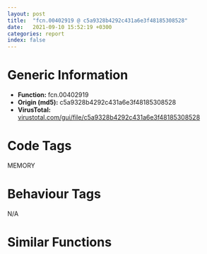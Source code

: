 ```yaml
---
layout: post
title:  "fcn.00402919 @ c5a9328b4292c431a6e3f48185308528"
date:   2021-09-10 15:52:19 +0300
categories: report
index: false
---
```


# Generic Information
- **Function:** fcn.00402919
- **Origin (md5):** c5a9328b4292c431a6e3f48185308528
- **VirusTotal:** [virustotal.com/gui/file/c5a9328b4292c431a6e3f48185308528][virustotal_ref]

# Code Tags
<span class="tag" id="MEMORY">MEMORY</span>


# Behaviour Tags
<span class="bhv-tag" id="na">N/A</span>

# Similar Functions
<script type="text/javascript" src="https://www.gstatic.com/charts/loader.js"></script>
<script type="text/javascript">

    google.charts.load('current', {'packages':['corechart']});
    google.charts.setOnLoadCallback(drawChart);

    function drawChart() {
    var data = new google.visualization.DataTable();
        data.addColumn('number', 'X');
        data.addColumn('number', 'Y');
        data.addColumn({type: 'string', role: 'tooltip', 'p': {'html': true}});
        data.addColumn({'type': 'string', 'role': 'style'});
        
        data.addRows([
    [59.78225326538086, -68.54305267333984, '<b><a href="/report/fcn.00402919@c5a9328b4292c431a6e3f48185308528">fcn.00402919</a><br>@c5a9328b4292c431a6e3f48185308528</b><br>', 'point { fill-color: #e0440e; }'],
[44.7123908996582, -58.49998474121094, '<b><a href="/report/fcn.004023aa@90aa43862e75a7f78f2655241632f0e5">fcn.004023aa</a><br>@90aa43862e75a7f78f2655241632f0e5</b><br>', 'null'],
[95.57697296142578, -42.77241516113281, '<b><a href="/report/fcn.00407b2b@7dd153bad1771b9e8d5266a341ebf949">fcn.00407b2b</a><br>@7dd153bad1771b9e8d5266a341ebf949</b><br>', 'null'],
[117.0495834350586, -70.56844329833984, '<b><a href="/report/fcn.004013c0@562bf33eb57e8c08a86e538e69918c30">fcn.004013c0</a><br>@562bf33eb57e8c08a86e538e69918c30</b><br>', 'null'],
[123.28470611572266, -25.088144302368164, '<b><a href="/report/fcn.00523c15@da37d90419c1292c0f16cbfd1f66402d">fcn.00523c15</a><br>@da37d90419c1292c0f16cbfd1f66402d</b><br>', 'null'],
[113.47601318359375, -45.53355407714844, '<b><a href="/report/fcn.00405da2@ea9c1e2eeb951a8e6185c6674c228f98">fcn.00405da2</a><br>@ea9c1e2eeb951a8e6185c6674c228f98</b><br>', 'null'],
[95.87459564208984, -79.41188049316406, '<b><a href="/report/fcn.00401def@dd7278b699f8b751b4e28f3abe51fa08">fcn.00401def</a><br>@dd7278b699f8b751b4e28f3abe51fa08</b><br>', 'null'],
[136.96620178222656, -45.05626678466797, '<b><a href="/report/fcn.0054ec2d@9a2108de6665bf53e42d7cbbbe5a0866">fcn.0054ec2d</a><br>@9a2108de6665bf53e42d7cbbbe5a0866</b><br>', 'null'],
[135.73583984375, -68.8207778930664, '<b><a href="/report/fcn.00405d1e@1c48774da6a3dd4bf3ea41716a332c61">fcn.00405d1e</a><br>@1c48774da6a3dd4bf3ea41716a332c61</b><br>', 'null'],
[62.8983154296875, -45.576663970947266, '<b><a href="/report/fcn.006db003@4b0f64217d092c5f535224282602e937">fcn.006db003</a><br>@4b0f64217d092c5f535224282602e937</b><br>', 'null'],
[112.20632934570312, -90.9832534790039, '<b><a href="/report/fcn.00402162@db863ed6a700d7bfd018a178d481bd23">fcn.00402162</a><br>@db863ed6a700d7bfd018a178d481bd23</b><br>', 'null'],

        ]);

    var options = {
        title: 'Similarity Plot',
        legend: 'none',
        colors: ['#dedbd9', '#e6693e', '#ec8f6e', '#f3b49f', '#f6c7b6'],
        tooltip: {isHtml: true, trigger: 'both'},
        explorer: {
        actions: ["dragToZoom", "rightClickToReset"],
        },
        chartArea: {
        width: '80%',
        height: '80%'
        },
        width: '100%',
        height: '100%'
    };

    var chart = new google.visualization.ScatterChart(document.getElementById('chart_div'));

    chart.draw(data, options);
    }
    
</script>


<div id="chart_div" style="width: 100%px; height: 100%;"></div>

# Disassembled Code
{% highlight nasm %}

push ebp
mov ebp, esp
sub esp, 0x9c
mov eax, dword[ebp-0x24]
sub eax, dword[ebp-0x64]
add eax, 0x14e
mov dword[ebp-4], eax
mov eax, dword[ebp-0x4c]
add eax, 0x28d
sub eax, dword[ebp-0x38]
sub eax, dword[ebp-0x10]
mov dword[ebp-0x28], eax
mov eax, dword[ebp-0x40]
sub eax, 0x36e
mov dword[ebp-0x20], eax
mov eax, 0x1da
sub eax, dword[ebp-0x58]
sub eax, 0x3c9
mov dword[ebp-8], eax
cmp dword[ebp-0x50], 0x392
jne 0x40297b
cmp dword[ebp-0x1c], 0
jbe 0x40297b
cmp dword[ebp-0x34], 0x1a7
jae 0x40297b
mov dword[ebp-0x2c], 0xfffffb6c
cmp dword[ebp-0x78], 0
jb 0x40298a
cmp dword[ebp-0x2c], 0xd0
jne 0x402996
mov eax, dword[ebp-0x50]
sub eax, dword[ebp-0x20]
add eax, dword[ebp-0x1c]
mov dword[ebp-0xc], eax
cmp dword[ebp-0x14], 0x3a2
jae 0x4029ae
cmp dword[ebp-4], 0
jb 0x4029b5
cmp dword[ebp-0x28], 0x148
je 0x4029b5
mov dword[ebp-0x38], 0x87f
mov dword[ebp-0x14], 0xffffff7a
mov eax, dword[ebp-0x14]
sub eax, 0x91
sub eax, dword[ebp-0x40]
mov dword[ebp-0x30], eax
mov eax, dword[ebp-0x30]
mov ecx, dword[ebp-0x5c]
lea eax, [ecx+eax+0xa5]
mov dword[ebp-0x24], eax
mov eax, dword[ebp-0x44]
mov ecx, dword[ebp-0x80]
lea eax, [ecx+eax+0x15b]
mov dword[ebp-0x60], eax
mov eax, 0x24e
sub eax, dword[ebp-0x5c]
sub eax, 0x239
mov dword[ebp-0x18], eax
mov eax, dword[ebp-0x18]
cmp eax, dword[ebp-0x4c]
jne 0x402a14
cmp dword[ebp-0x48], 0x2f7
jne 0x402a14
mov eax, dword[ebp-0x38]
add eax, 0x3e
mov dword[ebp-0x18], eax
mov eax, dword[ebp-0x58]
cmp eax, dword[ebp-0x6c]
ja 0x402a2d
cmp dword[ebp-0x48], 0x383
jb 0x402a3b
mov eax, dword[ebp-0x64]
cmp eax, dword[ebp-0x40]
jne 0x402a3b
mov eax, dword[ebp-0xc]
sub eax, dword[ebp-0x58]
sub eax, 0x2fc
mov dword[ebp-0x10], eax
cmp dword[ebp-0x10], 0x9d
jae 0x402a4c
mov eax, dword[ebp-0x14]
cmp eax, dword[ebp-0x30]
jb 0x402a53
mov dword[ebp-0x2c], 0x40f
mov eax, dword[ebp-0x1c]
sub eax, dword[ebp-0x18]
sub eax, dword[ebp-0x54]
mov dword[ebp-0x20], eax
mov eax, dword[ebp-0x2c]
add eax, 0xbd
sub eax, dword[ebp-0x1c]
sub eax, dword[ebp-0x50]
mov dword[ebp-0x30], eax
mov eax, dword[ebp-0x38]
sub eax, dword[ebp-0x20]
sub eax, 0x161
mov dword[ebp-0x10], eax
mov eax, 0x387
sub eax, dword[ebp-0x3c]
sub eax, dword[ebp-0x18]
mov dword[ebp-0x78], eax
mov eax, dword[ebp-0x54]
mov ecx, dword[ebp-0x18]
lea eax, [ecx+eax+0x1f2]
add eax, dword[ebp-0x34]
mov dword[ebp-0x14], eax
mov eax, dword[ebp-0x60]
sub eax, dword[ebp-0x10]
sub eax, dword[ebp-0x28]
mov dword[ebp-0x14], eax
mov eax, dword[ebp-0xc]
sub eax, 0xea
mov dword[ebp-0x14], eax
mov dword[ebp-0x5c], 0x9e
mov eax, dword[ebp-0x70]
cmp eax, dword[ebp-0xc]
je 0x402ad2
cmp dword[ebp-4], 0
jb 0x402ad2
mov dword[ebp-0x3c], 0x1e2
push 0x40
push 0x1000
push 0x109072
push 0
call dword[sym.imp.KERNEL32.dll_VirtualAlloc]
mov dword[ebp-0x8c], eax
mov eax, 0x39d
sub eax, dword[ebp-0x40]
mov dword[ebp-0x14], eax
mov eax, dword[ebp-0x2c]
cmp eax, dword[ebp-0x10]
jne 0x402b15
cmp dword[ebp-0x5c], 0x4a
jne 0x402b15
mov eax, 0x94
sub eax, dword[ebp-0x28]
sub eax, 0x135
mov dword[ebp-0x50], eax
push 0x9fca45e
call dword[sym.imp.USER32.dll_AllowSetForegroundWindow]
mov dword[ebp-0x70], eax
mov dword[ebp-0x18], 0x74f
mov eax, dword[ebp-0x28]
mov ecx, dword[ebp-0x44]
lea eax, [ecx+eax+0x273]
mov dword[ebp-0x38], eax
mov eax, dword[ebp-0x24]
mov ecx, dword[ebp-0x6c]
lea eax, [ecx+eax+0x15]
mov dword[ebp-0x3c], eax
mov eax, dword[ebp-0x18]
add eax, 0x16
mov dword[ebp-0x18], eax
mov eax, dword[ebp-0x58]
sub eax, dword[ebp-0x30]
add eax, 0x23
mov dword[ebp-0x4c], eax
mov eax, dword[ebp-0x48]
mov ecx, dword[ebp-0x34]
lea eax, [ecx+eax+0x2c]
mov dword[ebp-0x58], eax
cmp dword[ebp-0x18], 0x77b
jb 0x402b3a
mov eax, dword[ebp-0x1c]
sub eax, 0x2b4
sub eax, dword[ebp-0x44]
add eax, dword[ebp-4]
mov dword[ebp-0x4c], eax
mov eax, dword[ebp-0x30]
cmp eax, dword[ebp-0x24]
je 0x402b93
mov eax, dword[ebp-8]
cmp eax, dword[ebp-0x64]
je 0x402ba2
mov eax, dword[ebp-0x3c]
sub eax, dword[ebp-0x78]
sub eax, dword[ebp-8]
sub eax, dword[ebp-8]
mov dword[ebp-0x18], eax
push dword[ebp-0xc]
push dword[ebp-0x2c]
mov edx, dword[ebp-0x18]
mov ecx, dword[ebp-4]
call fcn.00401f08
mov dword[ebp-0x30], eax
mov eax, dword[ebp-0x40]
cmp eax, dword[ebp-0xc]
jb 0x402bcc
cmp dword[ebp-8], 0
jb 0x402bcc
mov eax, dword[ebp-0x28]
cmp eax, dword[ebp-0x30]
jne 0x402bd8
mov eax, dword[ebp-0x18]
sub eax, dword[ebp-0x54]
or eax, 0xffffffc4
mov dword[ebp-0x2c], eax
mov eax, dword[ebp-0x3c]
mov ecx, dword[ebp-0x10]
lea eax, [ecx+eax+0x226]
mov dword[ebp-0x20], eax
mov eax, dword[ebp-0x48]
cmp eax, dword[ebp-8]
je 0x402c06
cmp dword[ebp-0x14], 0x33c
je 0x402c06
mov eax, dword[ebp-0x38]
add eax, 0x1f6
mov dword[ebp-0x34], eax
jmp 0x402c15
mov eax, dword[ebp-0x14]
sub eax, dword[ebp-0x64]
add eax, dword[ebp-0x2c]
sub eax, dword[ebp-0x38]
mov dword[ebp-0x20], eax
mov eax, 0xffffff5d
sub eax, dword[ebp-0x1c]
mov dword[ebp-0x50], eax
cmp dword[ebp-0x58], 0x102
je 0x402c3b
cmp dword[ebp-0x50], 0x1b5
jb 0x402c3b
cmp dword[ebp-0x20], 0x2cc
ja 0x402c49
mov eax, 0x1d7
sub eax, dword[ebp-0x28]
sub eax, dword[ebp-0x14]
mov dword[ebp-0x10], eax
mov eax, dword[ebp-0x4c]
mov ecx, dword[ebp-0x1c]
lea eax, [ecx+eax+0x2f0]
mov dword[ebp-0x38], eax
mov eax, dword[ebp-0x8c]
add eax, 0x14000
mov dword[ebp-0x8c], eax
mov eax, dword[ebp-4]
add eax, 0x573
mov dword[ebp-0x80], eax
mov eax, dword[ebp-0x28]
sub eax, 0x550
sub eax, dword[ebp-0x64]
mov dword[ebp-0xc], eax
cmp dword[ebp-0x54], 0x97
jbe 0x402c95
cmp dword[ebp-4], 0x33b
ja 0x402c9d
mov eax, dword[ebp-0x48]
cmp eax, dword[ebp-0x3c]
je 0x402ca4
mov dword[ebp-0x20], 0xfffffe1f
cmp dword[ebp-0x24], 0x16
ja 0x402cb8
cmp dword[ebp-0x1c], 0
jb 0x402cb8
mov eax, dword[ebp-0x6c]
cmp eax, dword[ebp-0x34]
je 0x402cc5
mov eax, dword[ebp-0x48]
sub eax, 0x456
mov dword[ebp-4], eax
jmp 0x402cd1
mov eax, dword[ebp-0x1c]
sub eax, dword[ebp-0x80]
sub eax, dword[ebp-0x5c]
mov dword[ebp-0x28], eax
mov dword[ebp-0x98], 0x4c2360
mov eax, 0xd1
sub eax, dword[ebp-0x60]
add eax, 0x2e5
mov dword[ebp-0x50], eax
mov eax, 0x47f
sub eax, dword[ebp-8]
mov dword[ebp-4], eax
mov eax, dword[ebp-0xc]
sub eax, 0x127
mov dword[ebp-0x34], eax
and dword[ebp-0x68], 0
mov eax, 0x27e
sub eax, dword[ebp-0x28]
add eax, dword[ebp-0x1c]
mov dword[ebp-0x34], eax
mov eax, dword[ebp-0x6c]
add eax, 0x168
mov dword[ebp-0x78], eax
mov dword[ebp-0x54], 0x950
mov eax, dword[ebp-0x2c]
add eax, 0x82a
mov dword[ebp-0x34], eax
mov eax, dword[ebp-0x70]
sub eax, 0x3d
mov dword[ebp-0x1c], eax
mov eax, dword[ebp-0x54]
add eax, 0x10
mov dword[ebp-0x54], eax
mov eax, dword[ebp-0x44]
add eax, dword[ebp-0x2c]
add eax, dword[ebp-0x18]
add eax, dword[ebp-0x38]
mov dword[ebp-0x6c], eax
mov eax, dword[ebp-0x24]
add eax, 0x47f
mov dword[ebp-0x60], eax
cmp dword[ebp-0x54], 0x980
jb 0x402d30
mov eax, 0x22d
sub eax, dword[ebp-0x30]
sub eax, dword[ebp-0x1c]
mov dword[ebp-0x34], eax
mov eax, dword[ebp-0x24]
add eax, 0x505
mov dword[ebp-0xc], eax
mov eax, dword[ebp-0x34]
add eax, 0x2ad
sub eax, dword[ebp-0x50]
mov dword[ebp-0x10], eax
mov dword[ebp-0x84], 0x12af990c
mov eax, 0x24a
sub eax, dword[ebp-0x38]
mov dword[ebp-0x10], eax
mov eax, dword[ebp-0x58]
add eax, 0x180
sub eax, dword[ebp-0x60]
mov dword[ebp-0xc], eax
mov dword[ebp-0x74], 0x6bf4a7cb
mov eax, dword[ebp-0x78]
add eax, 0x57
sub eax, dword[ebp-0x28]
mov dword[ebp-0x6c], eax
and dword[ebp-8], 0
jmp 0x402dcf
mov eax, dword[ebp-8]
inc eax
mov dword[ebp-8], eax
cmp dword[ebp-8], 3
jae 0x402dea
mov eax, 0x82
sub eax, dword[ebp-0x38]
sub eax, 0x12e
sub eax, dword[ebp-0x70]
mov dword[ebp-0x40], eax
jmp 0x402dc8
mov dword[ebp-0x88], 0xb96941d
mov eax, dword[ebp-0x70]
add eax, 0x33c
sub eax, dword[ebp-0x44]
add eax, 0x4e
mov dword[ebp-0x10], eax
mov eax, dword[ebp-0x44]
cmp eax, dword[ebp-0x34]
jae 0x402e1b
mov eax, dword[ebp-0x54]
cmp eax, dword[ebp-0x14]
jae 0x402e22
cmp dword[ebp-0x10], 0
jb 0x402e22
mov dword[ebp-0x80], 0x93b
mov dword[ebp-0x90], 0xfdbcc3b7
mov eax, dword[ebp-0x78]
cmp eax, dword[ebp-0x24]
jne 0x402e3d
cmp dword[ebp-0x48], 0x2b7
je 0x402e46
mov eax, dword[ebp-0x18]
sub eax, 0x1a
mov dword[ebp-0x70], eax
mov eax, 0xd7
sub eax, dword[ebp-0x18]
sub eax, 0x3d1
mov dword[ebp-0x50], eax
and dword[ebp-0x68], 0
cmp dword[ebp-0x68], 0xb168
jae 0x40319f
mov eax, dword[ebp-0x24]
cmp eax, dword[ebp-0x30]
je 0x402e77
mov eax, dword[ebp-0x3c]
cmp eax, dword[ebp-0x30]
jne 0x402e88
mov eax, dword[ebp-0x20]
sub eax, 0x197
sub eax, dword[ebp-0x30]
add eax, dword[ebp-0x4c]
mov dword[ebp-0x40], eax
mov eax, dword[ebp-8]
add eax, 0xb8
mov dword[ebp-0x14], eax
mov eax, dword[ebp-0x84]
add eax, dword[ebp-0x74]
mov dword[ebp-0x84], eax
mov eax, dword[ebp-0x64]
sub eax, 0x1c7
mov dword[ebp-0x70], eax
mov eax, dword[ebp-0x10]
mov dword[ebp-0x7c], eax
cmp dword[ebp-0x7c], 0x26
je 0x402f09
cmp dword[ebp-0x7c], 0x58
je 0x402f1e
cmp dword[ebp-0x7c], 0xba
je 0x402eef
cmp dword[ebp-0x7c], 0xc0
je 0x402efc
cmp dword[ebp-0x7c], 0xd6
je 0x402edc
jmp 0x402f33
mov eax, dword[ebp-0x60]
add eax, dword[ebp-0x1c]
sub eax, dword[ebp-0x48]
sub eax, 0x348
mov dword[ebp-0x58], eax
jmp 0x402f46
mov eax, dword[ebp-8]
add eax, 0x642
mov dword[ebp-0x34], eax
jmp 0x402f46
mov eax, dword[ebp-0x10]
sub eax, 0x65f
mov dword[ebp-0x20], eax
jmp 0x402f46
mov eax, dword[ebp-8]
mov ecx, dword[ebp-8]
lea eax, [ecx+eax+0x357]
sub eax, dword[ebp-4]
mov dword[ebp-0x1c], eax
jmp 0x402f46
mov eax, dword[ebp-0x24]
add eax, 0x198
sub eax, dword[ebp-0x28]
sub eax, 0x152
mov dword[ebp-0x5c], eax
jmp 0x402f46
mov eax, 0x1ee
sub eax, dword[ebp-0x40]
sub eax, 0x2e9
sub eax, dword[ebp-0x60]
mov dword[ebp-0xc], eax
mov eax, dword[ebp-0x74]
xor eax, dword[ebp-0x88]
mov dword[ebp-0x74], eax
mov dword[ebp-0x3c], 0x1ac
cmp dword[ebp-0x10], 0x28d
jne 0x402f73
cmp dword[ebp-0x50], 0x29a
jne 0x402f7a
mov eax, dword[ebp-0x48]
cmp eax, dword[ebp-0x20]
je 0x402f7a
mov dword[ebp-0x38], 0x18e
mov eax, dword[ebp-0x74]
add eax, dword[ebp-0x88]
mov dword[ebp-0x74], eax
mov eax, 0x356
sub eax, dword[ebp-0x2c]
sub eax, dword[ebp-0x3c]
mov dword[ebp-0x14], eax
mov eax, dword[ebp-0x14]
cmp eax, dword[ebp-0x20]
jne 0x402fac
mov eax, dword[ebp-0x30]
cmp eax, dword[ebp-0x44]
jbe 0x402fb5
mov eax, dword[ebp-0xc]
cmp eax, dword[ebp-0x18]
jne 0x402fb5
mov eax, dword[ebp-0x44]
add eax, 0xe
mov dword[ebp-0x54], eax
mov eax, dword[ebp-0x88]
xor eax, dword[ebp-0x90]
mov dword[ebp-0x88], eax
mov eax, dword[ebp-4]
add eax, 0x461
mov dword[ebp-0x3c], eax
mov eax, dword[ebp-0x64]
sub eax, dword[ebp-0x28]
add eax, dword[ebp-0x18]
add eax, dword[ebp-0x24]
mov dword[ebp-0x60], eax
mov eax, dword[ebp-0x74]
add eax, dword[ebp-0x84]
mov dword[ebp-0x74], eax
mov eax, 0x210
sub eax, dword[ebp-0x24]
add eax, 0x3e8
mov dword[ebp-0xc], eax
mov eax, dword[ebp-0x80]
add eax, 0x296
mov dword[ebp-0x2c], eax
cmp dword[ebp-0x30], 0x2d8
jb 0x403019
mov eax, dword[ebp-0x64]
cmp eax, dword[ebp-0x58]
jne 0x403020
mov dword[ebp-0x3c], 0x238
mov eax, dword[ebp-0x8c]
add eax, dword[ebp-0x68]
mov dword[ebp-0x9c], eax
mov eax, 0x37e
sub eax, dword[ebp-8]
add eax, 0x1e1
mov dword[ebp-4], eax
mov eax, dword[ebp-0x24]
sub eax, 0xd7
sub eax, dword[ebp-0xc]
mov dword[ebp-0x14], eax
cmp dword[ebp-4], 0
je 0x40305b
mov eax, dword[ebp-0x44]
cmp eax, dword[ebp-0x30]
je 0x40306c
mov eax, dword[ebp-0x20]
add eax, 0x1e3
sub eax, dword[ebp-0x3c]
or eax, dword[ebp-0x6c]
mov dword[ebp-0xc], eax
mov eax, dword[ebp-0x98]
add eax, dword[ebp-0x68]
mov dword[ebp-0x94], eax
mov eax, 0x229
sub eax, dword[ebp-0x5c]
add eax, 0x1fb
mov dword[ebp-0x2c], eax
mov eax, dword[ebp-0x34]
add eax, 0x206
mov dword[ebp-0x48], eax
mov eax, 0x154
sub eax, dword[ebp-0x24]
sub eax, dword[ebp-0x80]
sub eax, dword[ebp-0x5c]
mov dword[ebp-0x70], eax
mov eax, dword[ebp-0x94]
mov eax, dword[eax]
xor eax, dword[ebp-0x84]
mov ecx, dword[ebp-0x9c]
mov dword[ecx], eax
mov eax, 0x205
sub eax, dword[ebp-0x44]
add eax, 0x1c5
mov dword[ebp-0x6c], eax
mov dword[ebp-0x40], 0x25d
mov eax, 0x205
sub eax, dword[ebp-0x24]
mov ecx, dword[ebp-0x28]
lea eax, [eax+ecx-0xa2]
mov dword[ebp-0x14], eax
mov eax, dword[ebp-0x44]
sub eax, dword[ebp-0x4c]
add eax, 0xfd
mov dword[ebp-0x58], eax
and dword[ebp-4], 0
jmp 0x403104
mov eax, dword[ebp-4]
inc eax
mov dword[ebp-4], eax
cmp dword[ebp-4], 3
jae 0x40311a
mov eax, dword[ebp-0x48]
sub eax, dword[ebp-0x10]
sub eax, 0x65c
mov dword[ebp-0x40], eax
jmp 0x4030fd
cmp dword[ebp-0x10], 0xe4
ja 0x403139
cmp dword[ebp-0x48], 0
jne 0x403139
mov eax, 0x157
sub eax, dword[ebp-0x54]
sub eax, 0x19a
mov dword[ebp-0xc], eax
mov eax, dword[ebp-0x2c]
cmp eax, dword[ebp-0x20]
jbe 0x40314a
cmp dword[ebp-0x58], 0x266
ja 0x403153
cmp dword[ebp-0x2c], 0x312
jne 0x403163
mov eax, 0xe3
sub eax, dword[ebp-0x1c]
sub eax, 0x372
mov dword[ebp-0x40], eax
mov eax, dword[ebp-0x38]
mov ecx, dword[ebp-0x34]
lea eax, [ecx+eax-0x280]
mov dword[ebp-0x4c], eax
mov eax, dword[ebp-0x48]
sub eax, dword[ebp-0x5c]
add eax, 0x12b
sub eax, dword[ebp-0xc]
mov dword[ebp-0x28], eax
mov eax, dword[ebp-0x68]
sub eax, 0xf5e4c
mov dword[ebp-0x68], eax
mov eax, dword[ebp-0x68]
add eax, 0xf5e50
mov dword[ebp-0x68], eax
jmp 0x402e5a
mov eax, 0xffffff22
sub eax, dword[ebp-0x44]
mov dword[ebp-0x50], eax
mov eax, dword[ebp-0x8c]
add eax, 0x8875
mov dword[0x4d41a0], eax
mov eax, dword[ebp-0x2c]
mov ecx, dword[ebp-0xc]
lea eax, [ecx+eax+0x540]
mov dword[ebp-0x4c], eax
cmp dword[ebp-0x34], 0
je 0x4031d9
cmp dword[ebp-0x4c], 0x1eb
jbe 0x4031e7
mov eax, 0x13c
sub eax, dword[ebp-8]
sub eax, dword[ebp-0x3c]
mov dword[ebp-0x20], eax
cmp dword[ebp-0x10], 0x397
ja 0x4031ff
cmp dword[ebp-0x40], 0x54
je 0x4031ff
cmp dword[ebp-0x40], 0xc4
jne 0x403210
mov eax, dword[ebp-0x20]
sub eax, dword[ebp-0x64]
add eax, 0x2a5
sub eax, dword[ebp-0x1c]
mov dword[ebp-0x40], eax
mov eax, dword[ebp-0x38]
mov ecx, dword[ebp-0x38]
lea eax, [ecx+eax-0xc9]
mov dword[ebp-0x14], eax
cmp dword[ebp-0x24], 0x1ab
jae 0x40323c
mov eax, dword[ebp-4]
cmp eax, dword[ebp-0x1c]
jne 0x40323c
mov eax, dword[ebp-4]
sub eax, 0x11a
mov dword[ebp-0x5c], eax
mov eax, dword[ebp-0x64]
add eax, 0x26b
sub eax, dword[ebp-0x28]
mov dword[ebp-0x60], eax
mov eax, dword[ebp-0x50]
sub eax, dword[ebp-0x60]
sub eax, 0x1bc
sub eax, dword[ebp-0x4c]
mov dword[ebp-0x30], eax
cmp dword[ebp-0x4c], 0x28e
jbe 0x40327e
cmp dword[ebp-0x44], 0
je 0x40327e
cmp dword[ebp-8], 0x10
jbe 0x40327e
mov eax, dword[ebp-0x44]
add eax, 0x237
sub eax, dword[ebp-0x3c]
mov dword[ebp-0x6c], eax
mov dword[ebp-4], 0x23c
mov eax, 0x2b5
sub eax, dword[ebp-8]
mov dword[ebp-0x3c], eax
mov esp, ebp
pop ebp
ret

{% endhighlight %}

[virustotal_ref]: https://www.virustotal.com/gui/file/c5a9328b4292c431a6e3f48185308528